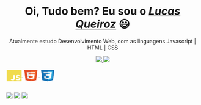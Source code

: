 <div>
  <h1 align="center">Oi, Tudo bem? Eu sou o <a href="https://www.linkedin.com/in/lucas-santos-50625a174/"><i>Lucas Queiroz</i></a> 😃️</h1>
  <p align="center">Atualmente estudo Desenvolvimento Web,  com as linguagens Javascript | HTML | CSS
</div>

<div align="center">
  <a href="https://github.com/devlucaas">
  <img height="150em" src="https://github-readme-stats.vercel.app/api?username=devlucaas&show_icons=true&theme=dark"/>
  <img height="150em" src="https://github-readme-stats.vercel.app/api/top-langs/?username=devlucaas&layout=compact&langs_count=7&theme=dark"/>
</div>
<div style="display: inline_block"><br>
  <img align="center" alt="lucas-Js" height="30" width="40" src="https://raw.githubusercontent.com/devicons/devicon/master/icons/javascript/javascript-plain.svg">
  <img align="center" alt="lucas-HTML" height="30" width="40" src="https://raw.githubusercontent.com/devicons/devicon/master/icons/html5/html5-original.svg">
  <img align="center" alt="lucas-CSS" height="30" width="40" src="https://raw.githubusercontent.com/devicons/devicon/master/icons/css3/css3-original.svg">
</div>

##

<div> 
  <a href="https://instagram.com/qlucas7" target="_blank"><img src="https://img.shields.io/badge/-Instagram-%23E4405F?style=for-the-badge&logo=instagram&logoColor=white" target="_blank"></a>
  <a href = "mailto:lucassq_@hotmail.com"><img src="https://img.shields.io/badge/-Gmail-%23333?style=for-the-badge&logo=gmail&logoColor=white" target="_blank"></a>
  <a href="https://www.linkedin.com/in/lucas-santos-50625a174/" target="_blank"><img src="https://img.shields.io/badge/-LinkedIn-%230077B5?style=for-the-badge&logo=linkedin&logoColor=white" target="_blank"></a> 
 
 
</div>
